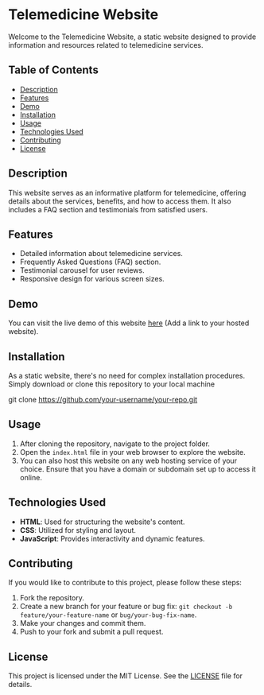 # Telemedicine Website

Welcome to the Telemedicine Website, a static website designed to provide information and resources related to telemedicine services.

## Table of Contents
- [Description](#description)
- [Features](#features)
- [Demo](#demo)
- [Installation](#installation)
- [Usage](#usage)
- [Technologies Used](#technologies-used)
- [Contributing](#contributing)
- [License](#license)

## Description

This website serves as an informative platform for telemedicine, offering details about the services, benefits, and how to access them. It also includes a FAQ section and testimonials from satisfied users.

## Features

- Detailed information about telemedicine services.
- Frequently Asked Questions (FAQ) section.
- Testimonial carousel for user reviews.
- Responsive design for various screen sizes.

## Demo

You can visit the live demo of this website [here](#) (Add a link to your hosted website).

## Installation

As a static website, there's no need for complex installation procedures. Simply download or clone this repository to your local machine 

git clone https://github.com/your-username/your-repo.git

## Usage

1. After cloning the repository, navigate to the project folder.
2. Open the `index.html` file in your web browser to explore the website.
3. You can also host this website on any web hosting service of your choice. Ensure that you have a domain or subdomain set up to access it online.

## Technologies Used

- **HTML**: Used for structuring the website's content.
- **CSS**: Utilized for styling and layout.
- **JavaScript**: Provides interactivity and dynamic features.

## Contributing

If you would like to contribute to this project, please follow these steps:

1. Fork the repository.
2. Create a new branch for your feature or bug fix: `git checkout -b feature/your-feature-name` or `bug/your-bug-fix-name`.
3. Make your changes and commit them.
4. Push to your fork and submit a pull request.

## License

This project is licensed under the MIT License. See the [LICENSE](LICENSE) file for details.